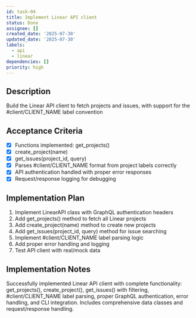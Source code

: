 ```yaml
---
id: task-04
title: Implement Linear API client
status: Done
assignee: []
created_date: '2025-07-30'
updated_date: '2025-07-30'
labels:
  - api
  - linear
dependencies: []
priority: high
---
```


## Description

Build the Linear API client to fetch projects and issues, with support for the #client/CLIENT_NAME label convention

## Acceptance Criteria

- [x] Functions implemented: get_projects()
- [x] create_project(name)
- [x] get_issues(project_id, query)
- [x] Parses #client/CLIENT_NAME format from project labels correctly
- [x] API authentication handled with proper error responses
- [x] Request/response logging for debugging

## Implementation Plan

1. Implement LinearAPI class with GraphQL authentication headers
2. Add get_projects() method to fetch all Linear projects
3. Add create_project(name) method to create new projects
4. Add get_issues(project_id, query) method for issue searching
5. Implement #client/CLIENT_NAME label parsing logic
6. Add proper error handling and logging
7. Test API client with real/mock data

## Implementation Notes

Successfully implemented Linear API client with complete functionality: get_projects(), create_project(), get_issues() with filtering, #client/CLIENT_NAME label parsing, proper GraphQL authentication, error handling, and CLI integration. Includes comprehensive data classes and request/response handling.
